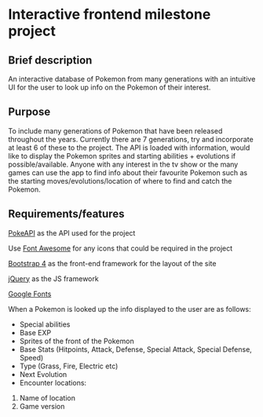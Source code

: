 # Interactive frontend milestone project

## Brief description

An interactive database of Pokemon from many generations with an intuitive UI for the user to look up info on the Pokemon of their interest.

## Purpose

To include many generations of Pokemon that have been released throughout the years. Currently there are 7 generations, try and incorporate at least 6 of these to the project. The API is loaded with information, would like to display the Pokemon sprites and starting abilities + evolutions if possible/available. Anyone with any interest in the tv show or the many games can use the app to find info about their favourite Pokemon such as the starting moves/evolutions/location of where to find and catch the Pokemon.

## Requirements/features

[PokeAPI](https://pokeapi.co/) as the API used for the project

Use [Font Awesome](https://fontawesome.com/) for any icons that could be required in the project

[Bootstrap 4](https://getbootstrap.com/) as the front-end framework for the layout of the site

[jQuery](https://jquery.com/) as the JS framework

[Google Fonts](https://fonts.google.com/)

When a Pokemon is looked up the info displayed to the user are as follows:

- Special abilities
- Base EXP
- Sprites of the front of the Pokemon
- Base Stats (Hitpoints, Attack, Defense, Special Attack, Special Defense, Speed)
- Type (Grass, Fire, Electric etc)
- Next Evolution
- Encounter locations:

1. Name of location
2. Game version